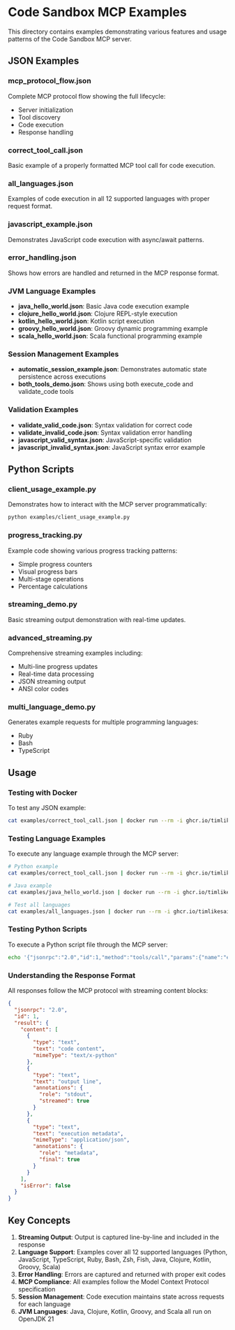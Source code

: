 # Code Sandbox MCP Examples

This directory contains examples demonstrating various features and usage patterns of the Code Sandbox MCP server.

## JSON Examples

### mcp_protocol_flow.json
Complete MCP protocol flow showing the full lifecycle:
- Server initialization
- Tool discovery
- Code execution
- Response handling

### correct_tool_call.json
Basic example of a properly formatted MCP tool call for code execution.

### all_languages.json
Examples of code execution in all 12 supported languages with proper request format.

### javascript_example.json
Demonstrates JavaScript code execution with async/await patterns.

### error_handling.json
Shows how errors are handled and returned in the MCP response format.

### JVM Language Examples
- **java_hello_world.json**: Basic Java code execution example
- **clojure_hello_world.json**: Clojure REPL-style execution
- **kotlin_hello_world.json**: Kotlin script execution
- **groovy_hello_world.json**: Groovy dynamic programming example
- **scala_hello_world.json**: Scala functional programming example

### Session Management Examples
- **automatic_session_example.json**: Demonstrates automatic state persistence across executions
- **both_tools_demo.json**: Shows using both execute_code and validate_code tools

### Validation Examples
- **validate_valid_code.json**: Syntax validation for correct code
- **validate_invalid_code.json**: Syntax validation error handling
- **javascript_valid_syntax.json**: JavaScript-specific validation
- **javascript_invalid_syntax.json**: JavaScript syntax error example

## Python Scripts

### client_usage_example.py
Demonstrates how to interact with the MCP server programmatically:
```bash
python examples/client_usage_example.py
```

### progress_tracking.py
Example code showing various progress tracking patterns:
- Simple progress counters
- Visual progress bars
- Multi-stage operations
- Percentage calculations

### streaming_demo.py
Basic streaming output demonstration with real-time updates.

### advanced_streaming.py
Comprehensive streaming examples including:
- Multi-line progress updates
- Real-time data processing
- JSON streaming output
- ANSI color codes

### multi_language_demo.py
Generates example requests for multiple programming languages:
- Ruby
- Bash
- TypeScript

## Usage

### Testing with Docker

To test any JSON example:
```bash
cat examples/correct_tool_call.json | docker run --rm -i ghcr.io/timlikesai/code-sandbox-mcp:latest
```

### Testing Language Examples

To execute any language example through the MCP server:
```bash
# Python example
cat examples/correct_tool_call.json | docker run --rm -i ghcr.io/timlikesai/code-sandbox-mcp:latest

# Java example
cat examples/java_hello_world.json | docker run --rm -i ghcr.io/timlikesai/code-sandbox-mcp:latest

# Test all languages
cat examples/all_languages.json | docker run --rm -i ghcr.io/timlikesai/code-sandbox-mcp:latest
```

### Testing Python Scripts

To execute a Python script file through the MCP server:
```bash
echo '{"jsonrpc":"2.0","id":1,"method":"tools/call","params":{"name":"execute_code","arguments":{"language":"python","code":"'"$(cat examples/progress_tracking.py | jq -Rs .)"'"}}}' | docker run --rm -i ghcr.io/timlikesai/code-sandbox-mcp:latest
```

### Understanding the Response Format

All responses follow the MCP protocol with streaming content blocks:

```json
{
  "jsonrpc": "2.0",
  "id": 1,
  "result": {
    "content": [
      {
        "type": "text",
        "text": "code content",
        "mimeType": "text/x-python"
      },
      {
        "type": "text",
        "text": "output line",
        "annotations": {
          "role": "stdout",
          "streamed": true
        }
      },
      {
        "type": "text",
        "text": "execution metadata",
        "mimeType": "application/json",
        "annotations": {
          "role": "metadata",
          "final": true
        }
      }
    ],
    "isError": false
  }
}
```

## Key Concepts

1. **Streaming Output**: Output is captured line-by-line and included in the response
2. **Language Support**: Examples cover all 12 supported languages (Python, JavaScript, TypeScript, Ruby, Bash, Zsh, Fish, Java, Clojure, Kotlin, Groovy, Scala)
3. **Error Handling**: Errors are captured and returned with proper exit codes
4. **MCP Compliance**: All examples follow the Model Context Protocol specification
5. **Session Management**: Code execution maintains state across requests for each language
6. **JVM Languages**: Java, Clojure, Kotlin, Groovy, and Scala all run on OpenJDK 21